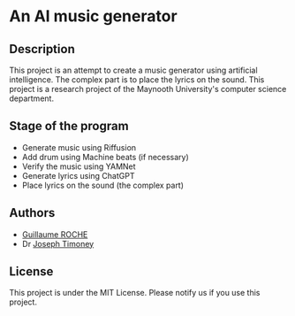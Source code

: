 # An AI music generator

## Description
This project is an attempt to create a music generator using artificial intelligence. The complex part is to place the lyrics on the sound. This project is a research project of the Maynooth University's computer science department.

## Stage of the program
- Generate music using Riffusion
- Add drum using Machine beats (if necessary)
- Verify the music using YAMNet
- Generate lyrics using ChatGPT
- Place lyrics on the sound (the complex part)

## Authors
- [Guillaume ROCHE](https://guillaume-rce.github.io)
- Dr [Joseph Timoney](https://www.maynoothuniversity.ie/people/joseph-timoney)

## License
This project is under the MIT License. Please notify us if you use this project.
